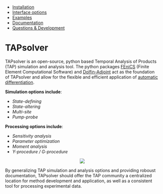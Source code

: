 
* [Installation](https://github.com/medford-group/TAPsolver/tree/master/docs/resources/installation)
* [Interface options](https://github.com/medford-group/TAPsolver/tree/master/docs/resources/interfaceOptions)
* [Examples](https://github.com/medford-group/TAPsolver/tree/master/docs/resources/examples/coAdsorption)
* [Documentation](https://github.com/medford-group/TAPsolver/tree/master/docs/resources/input_file)
* [Questions & Development](https://github.com/medford-group/TAPsolver/tree/master/docs/resources/questionsDiscussion)

# TAPsolver
TAPsolver is an open-source, python based Temporal Analysis of Products (TAP) simulation and analysis tool. The python packages [FEniCS](https://fenicsproject.org/)  (Finite Element Computational Software) and [Dolfin-Adjoint](http://www.dolfin-adjoint.org/en/latest/) act as the foundation of TAPsolver and allow for the flexible and efficient application of [automatic differentiation](https://towardsdatascience.com/automatic-differentiation-explained-b4ba8e60c2ad).

**Simulation options include**:

* *State-defining*
* *State-altering*
* *Multi-site*
* *Pump-probe*

**Processing options include**:

* *Sensitivity analysis*
* *Parameter optimization*
* *Moment analysis*
* *Y-procedure / G-procedure*

<p align="center">
  <img src="https://github.com/medford-group/TAPsolver/blob/master/docs/figures/cleanOptimizationExample.gif">
</p>

By generalizing TAP simulation and analysis options and providing roboust documentation, TAPsolver should offer the TAP community a centralized location for method development and application, as well as a consistent tool for processing experimental data.
